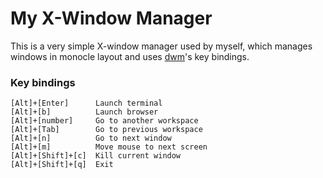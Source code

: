 # My X-Window Manager

This is a very simple X-window manager used by myself,
which manages windows in monocle layout and uses
[dwm](https://dwm.suckless.org/)'s key bindings.

### Key bindings

```
[Alt]+[Enter]      Launch terminal
[Alt]+[b]          Launch browser
[Alt]+[number]     Go to another workspace
[Alt]+[Tab]        Go to previous workspace
[Alt]+[n]          Go to next window
[Alt]+[m]          Move mouse to next screen
[Alt]+[Shift]+[c]  Kill current window
[Alt]+[Shift]+[q]  Exit
```
